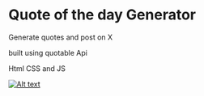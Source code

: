 # Quote of the day Generator

Generate quotes and post on X

built using quotable Api

Html CSS and JS

[![Alt text](https://res.cloudinary.com/dxogsfbo2/image/upload/v1702515555/Screenshot_2023-12-14_at_00.55.42_vng0nv.png)](https://direncan.co.uk/mini-projects/quote-generator/)

